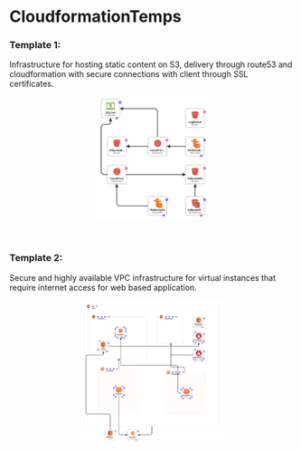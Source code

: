 # CloudformationTemps
### Template 1: 
Infrastructure for hosting static content on S3, delivery through route53 and cloudformation with secure connections with client through SSL certificates.

<p align="center">
  <a><img width="40%" src="https://github.com/SehajChauhan/CloudformationTemps/blob/main/template1design.png"></a>
</p> <br>


### Template 2:
Secure and highly available VPC infrastructure for virtual instances that require internet access for web based application.

<p align="center">
  <a><img width="50%" src="https://github.com/SehajChauhan/CloudformationTemps/blob/main/template2design.png"></a>
</p> <br>
